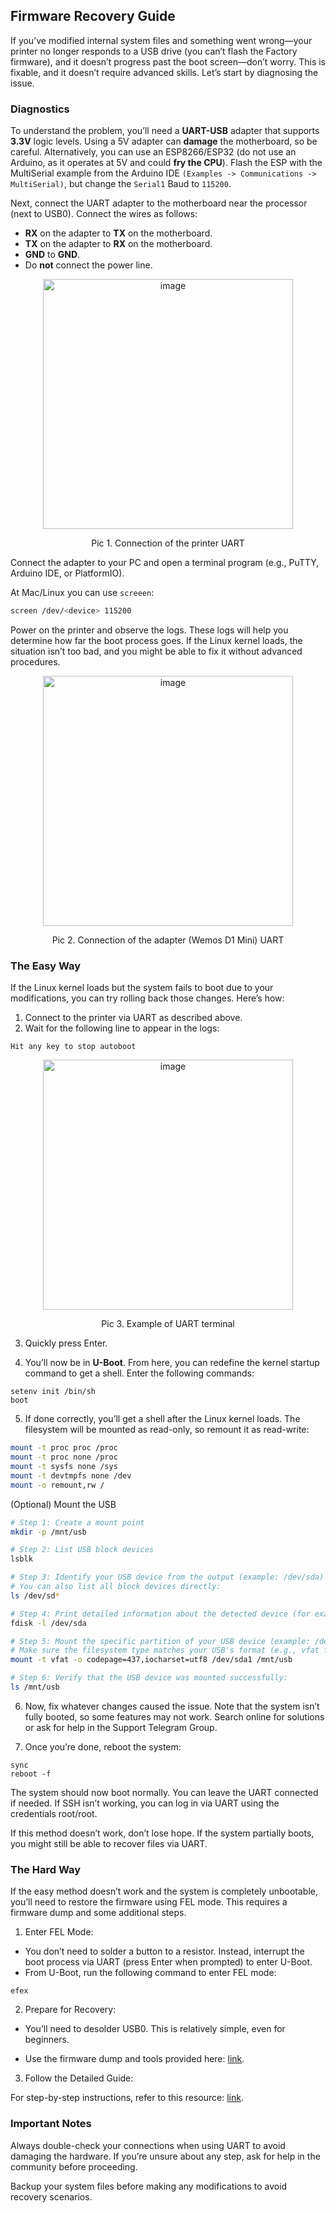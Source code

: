 ## Firmware Recovery Guide

If you’ve modified internal system files and something went wrong—your printer no longer responds to a USB drive (you can’t flash the Factory firmware), and it doesn’t progress past the boot screen—don’t worry. This is fixable, and it doesn’t require advanced skills. Let’s start by diagnosing the issue.

### Diagnostics

To understand the problem, you’ll need a **UART-USB** adapter that supports **3.3V** logic levels. Using a 5V adapter can **damage** the motherboard, so be careful. Alternatively, you can use an ESP8266/ESP32 (do not use an Arduino, as it operates at 5V and could **fry the CPU**). Flash the ESP with the MultiSerial example from the Arduino IDE `(Examples -> Communications -> MultiSerial)`, but change the `Serial1` Baud to `115200`.

Next, connect the UART adapter to the motherboard near the processor (next to USB0). Connect the wires as follows:
- **RX** on the adapter to **TX** on the motherboard.
- **TX** on the adapter to **RX** on the motherboard.
- **GND** to **GND**.
- Do **not** connect the power line.

<p align="center">
<img width="400" alt="image" src="https://github.com/user-attachments/assets/458aad73-b224-43d3-aca0-e5998fccc44e" />
<p align="center">Pic 1. Connection of the printer UART</p>
</p>


Connect the adapter to your PC and open a terminal program (e.g., PuTTY, Arduino IDE, or PlatformIO). 

At Mac/Linux you can use `screeen`:
```bash
screen /dev/<device> 115200
```

Power on the printer and observe the logs. 
These logs will help you determine how far the boot process goes. If the Linux kernel loads, the situation isn’t too bad, and you might be able to fix it without advanced procedures.

<p align="center">
<img width="400" alt="image" src="https://github.com/user-attachments/assets/1e8ee6ff-836a-439d-a45a-613291416d3e" />
<p align="center">Pic 2. Connection of the adapter (Wemos D1 Mini) UART</p>
</p>

### The Easy Way

If the Linux kernel loads but the system fails to boot due to your modifications, you can try rolling back those changes. Here’s how:
1. Connect to the printer via UART as described above.
2. Wait for the following line to appear in the logs:
```
Hit any key to stop autoboot
```

<p align="center">
<img width="400" alt="image" src="https://github.com/user-attachments/assets/dcfb3475-ac0d-4559-b79a-a709b3f46ea9" />
<p align="center">Pic 3. Example of UART terminal</p>
</p>

3. Quickly press Enter.

4. You’ll now be in **U-Boot**. From here, you can redefine the kernel startup command to get a shell. Enter the following commands:

```
setenv init /bin/sh
boot
```

5. If done correctly, you’ll get a shell after the Linux kernel loads. The filesystem will be mounted as read-only, so remount it as read-write:

```bash
mount -t proc proc /proc
mount -t proc none /proc
mount -t sysfs none /sys
mount -t devtmpfs none /dev
mount -o remount,rw /
```

(Optional) Mount the USB

```bash
# Step 1: Create a mount point
mkdir -p /mnt/usb

# Step 2: List USB block devices
lsblk

# Step 3: Identify your USB device from the output (example: /dev/sda)
# You can also list all block devices directly:
ls /dev/sd*

# Step 4: Print detailed information about the detected device (for example, /dev/sda)
fdisk -l /dev/sda

# Step 5: Mount the specific partition of your USB device (example: /dev/sda1)
# Make sure the filesystem type matches your USB's format (e.g., vfat for FAT32)
mount -t vfat -o codepage=437,iocharset=utf8 /dev/sda1 /mnt/usb

# Step 6: Verify that the USB device was mounted successfully:
ls /mnt/usb
```

6. Now, fix whatever changes caused the issue. Note that the system isn’t fully booted, so some features may not work. Search online for solutions or ask for help in the Support Telegram Group.

7. Once you’re done, reboot the system:

```
sync
reboot -f
```

The system should now boot normally. You can leave the UART connected if needed. If SSH isn’t working, you can log in via UART using the credentials root/root.

If this method doesn’t work, don’t lose hope. If the system partially boots, you might still be able to recover files via UART.

### The Hard Way

If the easy method doesn’t work and the system is completely unbootable, you’ll need to restore the firmware using FEL mode. This requires a firmware dump and some additional steps.

1. Enter FEL Mode:

- You don’t need to solder a button to a resistor. Instead, interrupt the boot process via UART (press Enter when prompted) to enter U-Boot.
- From U-Boot, run the following command to enter FEL mode:

```
efex
```

2. Prepare for Recovery:

- You’ll need to desolder USB0. This is relatively simple, even for beginners.

- Use the firmware dump and tools provided here: [link](https://disk.yandex.ru/d/oie2Chx1rexkgw).

3. Follow the Detailed Guide:

For step-by-step instructions, refer to this resource: [link](https://t.me/FF_5M_5M_Pro/441456/487025).

### Important Notes

Always double-check your connections when using UART to avoid damaging the hardware.
If you’re unsure about any step, ask for help in the community before proceeding.

Backup your system files before making any modifications to avoid recovery scenarios.
